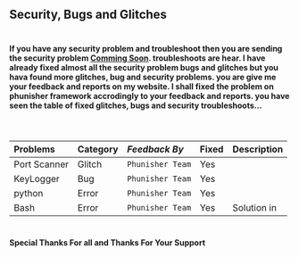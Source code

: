 ## **Security, Bugs and Glitches**

#
# 

**If you have any security problem and troubleshoot then you are sending the security problem [Comming Soon](https://phunisher.io). troubleshoots are hear. I have already fixed almost all the security problem bugs and glitches but you hava found more glitches, bug and security problems. you are give me your feedback and reports on my website. I shall fixed the problem on phunisher framework accrodingly to your feedback and reports. you have seen the table of fixed glitches, bugs and security troubleshoots...**
#
#
```
```
| **Problems** | **Category** | **_Feedback By_** | **Fixed**| **Description**|
| :----------- | :----------- | :---------------- | :------- |  :------------ |
| Port Scanner | Glitch       | `Phunisher Team`  |  Yes     |                |
| KeyLogger    | Bug          | `Phunisher Team`  |  Yes     |                |
| python       | Error        | `Phunisher Team`  |  Yes     |                |
| Bash         | Error        | `Phunisher Team`  |  Yes     | Solution in|

#
#

**Special Thanks For all and Thanks For Your Support**

